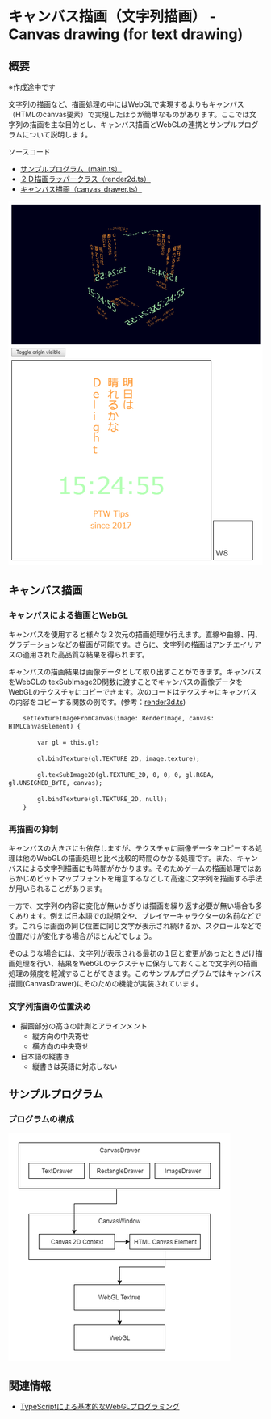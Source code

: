 # キャンバス描画（文字列描画） - Canvas drawing (for text drawing)

## 概要
※作成途中です

文字列の描画など、描画処理の中にはWebGLで実現するよりもキャンバス（HTMLのcanvas要素）で実現したほうが簡単なものがあります。ここでは文字列の描画を主な目的とし、キャンバス描画とWebGLの連携とサンプルプログラムについて説明します。

ソースコード

- [サンプルプログラム（main.ts）](./main.ts)
- [２Ｄ描画ラッパークラス（render2d.ts）](../tips_core/render2d.ts)
- [キャンバス描画（canvas_drawer.ts）](../tips_core/canvas_drawer.ts)

![](./canvas_drawing_fig001.png)

## キャンバス描画

### キャンバスによる描画とWebGL

キャンバスを使用すると様々な２次元の描画処理が行えます。直線や曲線、円、グラデーションなどの描画が可能です。さらに、文字列の描画はアンチエイリアスの適用された高品質な結果を得られます。

キャンバスの描画結果は画像データとして取り出すことができます。キャンバスをWebGLの texSubImage2D関数に渡すことでキャンバスの画像データをWebGLのテクスチャにコピーできます。次のコードはテクスチャにキャンバスの内容をコピーする関数の例です。(参考：[render3d.ts](../tips_core/render3d.ts))

```
    setTextureImageFromCanvas(image: RenderImage, canvas: HTMLCanvasElement) {

        var gl = this.gl;

        gl.bindTexture(gl.TEXTURE_2D, image.texture);

        gl.texSubImage2D(gl.TEXTURE_2D, 0, 0, 0, gl.RGBA, gl.UNSIGNED_BYTE, canvas);

        gl.bindTexture(gl.TEXTURE_2D, null);
    }
```


### 再描画の抑制

キャンバスの大きさにも依存しますが、テクスチャに画像データをコピーする処理は他のWebGLの描画処理と比べ比較的時間のかかる処理です。また、キャンバスによる文字列描画にも時間がかかります。そのためゲームの描画処理ではあらかじめビットマップフォントを用意するなどして高速に文字列を描画する手法が用いられることがあります。

一方で、文字列の内容に変化が無いかぎりは描画を繰り返す必要が無い場合も多くあります。例えば日本語での説明文や、プレイヤーキャラクターの名前などです。これらは画面の同じ位置に同じ文字が表示され続けるか、スクロールなどで位置だけが変化する場合がほとんどでしょう。

そのような場合には、文字列が表示される最初の１回と変更があったときだけ描画処理を行い、結果をWebGLのテクスチャに保存しておくことで文字列の描画処理の頻度を軽減することができます。このサンプルプログラムではキャンバス描画(CanvasDrawer)にそのための機能が実装されています。


### 文字列描画の位置決め

- 描画部分の高さの計測とアラインメント
    - 縦方向の中央寄せ
    - 横方向の中央寄せ
- 日本語の縦書き
    - 縦書きは英語に対応しない

## サンプルプログラム

### プログラムの構成

![](./canvas_drawing_fig002.png)










## 関連情報
- [TypeScriptによる基本的なWebGLプログラミング](./basic_webgl_ts/)
